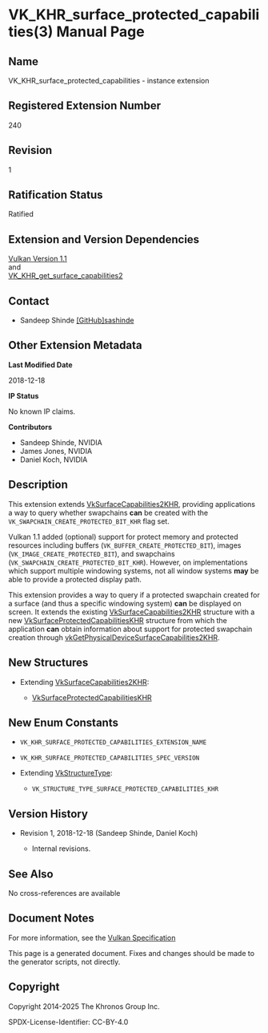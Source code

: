 # VK\_KHR\_surface\_protected\_capabilities(3) Manual Page

## Name

VK\_KHR\_surface\_protected\_capabilities - instance extension



## [](#_registered_extension_number)Registered Extension Number

240

## [](#_revision)Revision

1

## [](#_ratification_status)Ratification Status

Ratified

## [](#_extension_and_version_dependencies)Extension and Version Dependencies

[Vulkan Version 1.1](#versions-1.1)  
and  
[VK\_KHR\_get\_surface\_capabilities2](https://registry.khronos.org/vulkan/specs/latest/man/html/VK_KHR_get_surface_capabilities2.html)

## [](#_contact)Contact

- Sandeep Shinde [\[GitHub\]sashinde](https://github.com/KhronosGroup/Vulkan-Docs/issues/new?body=%5BVK_KHR_surface_protected_capabilities%5D%20%40sashinde%0A%2AHere%20describe%20the%20issue%20or%20question%20you%20have%20about%20the%20VK_KHR_surface_protected_capabilities%20extension%2A)

## [](#_other_extension_metadata)Other Extension Metadata

**Last Modified Date**

2018-12-18

**IP Status**

No known IP claims.

**Contributors**

- Sandeep Shinde, NVIDIA
- James Jones, NVIDIA
- Daniel Koch, NVIDIA

## [](#_description)Description

This extension extends [VkSurfaceCapabilities2KHR](https://registry.khronos.org/vulkan/specs/latest/man/html/VkSurfaceCapabilities2KHR.html), providing applications a way to query whether swapchains **can** be created with the `VK_SWAPCHAIN_CREATE_PROTECTED_BIT_KHR` flag set.

Vulkan 1.1 added (optional) support for protect memory and protected resources including buffers (`VK_BUFFER_CREATE_PROTECTED_BIT`), images (`VK_IMAGE_CREATE_PROTECTED_BIT`), and swapchains (`VK_SWAPCHAIN_CREATE_PROTECTED_BIT_KHR`). However, on implementations which support multiple windowing systems, not all window systems **may** be able to provide a protected display path.

This extension provides a way to query if a protected swapchain created for a surface (and thus a specific windowing system) **can** be displayed on screen. It extends the existing [VkSurfaceCapabilities2KHR](https://registry.khronos.org/vulkan/specs/latest/man/html/VkSurfaceCapabilities2KHR.html) structure with a new [VkSurfaceProtectedCapabilitiesKHR](https://registry.khronos.org/vulkan/specs/latest/man/html/VkSurfaceProtectedCapabilitiesKHR.html) structure from which the application **can** obtain information about support for protected swapchain creation through [vkGetPhysicalDeviceSurfaceCapabilities2KHR](https://registry.khronos.org/vulkan/specs/latest/man/html/vkGetPhysicalDeviceSurfaceCapabilities2KHR.html).

## [](#_new_structures)New Structures

- Extending [VkSurfaceCapabilities2KHR](https://registry.khronos.org/vulkan/specs/latest/man/html/VkSurfaceCapabilities2KHR.html):
  
  - [VkSurfaceProtectedCapabilitiesKHR](https://registry.khronos.org/vulkan/specs/latest/man/html/VkSurfaceProtectedCapabilitiesKHR.html)

## [](#_new_enum_constants)New Enum Constants

- `VK_KHR_SURFACE_PROTECTED_CAPABILITIES_EXTENSION_NAME`
- `VK_KHR_SURFACE_PROTECTED_CAPABILITIES_SPEC_VERSION`
- Extending [VkStructureType](https://registry.khronos.org/vulkan/specs/latest/man/html/VkStructureType.html):
  
  - `VK_STRUCTURE_TYPE_SURFACE_PROTECTED_CAPABILITIES_KHR`

## [](#_version_history)Version History

- Revision 1, 2018-12-18 (Sandeep Shinde, Daniel Koch)
  
  - Internal revisions.

## [](#_see_also)See Also

No cross-references are available

## [](#_document_notes)Document Notes

For more information, see the [Vulkan Specification](https://registry.khronos.org/vulkan/specs/latest/html/vkspec.html#VK_KHR_surface_protected_capabilities)

This page is a generated document. Fixes and changes should be made to the generator scripts, not directly.

## [](#_copyright)Copyright

Copyright 2014-2025 The Khronos Group Inc.

SPDX-License-Identifier: CC-BY-4.0